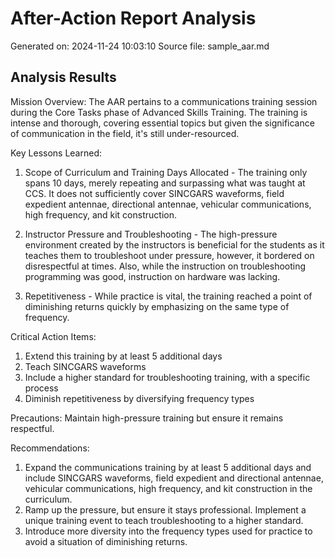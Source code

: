 # After-Action Report Analysis

Generated on: 2024-11-24 10:03:10
Source file: sample_aar.md

## Analysis Results

Mission Overview: The AAR pertains to a communications training session during the Core Tasks phase of Advanced Skills Training. The training is intense and thorough, covering essential topics but given the significance of communication in the field, it's still under-resourced.

Key Lessons Learned:
1. Scope of Curriculum and Training Days Allocated - The training only spans 10 days, merely repeating and surpassing what was taught at CCS. It does not sufficiently cover SINCGARS waveforms, field expedient antennae, directional antennae, vehicular communications, high frequency, and kit construction. 

2. Instructor Pressure and Troubleshooting - The high-pressure environment created by the instructors is beneficial for the students as it teaches them to troubleshoot under pressure, however, it bordered on disrespectful at times. Also, while the instruction on troubleshooting programming was good, instruction on hardware was lacking.

3. Repetitiveness - While practice is vital, the training reached a point of diminishing returns quickly by emphasizing on the same type of frequency.

Critical Action Items: 
1. Extend this training by at least 5 additional days
2. Teach SINCGARS waveforms
3. Include a higher standard for troubleshooting training, with a specific process
4. Diminish repetitiveness by diversifying frequency types

Precautions: Maintain high-pressure training but ensure it remains respectful.

Recommendations: 
1. Expand the communications training by at least 5 additional days and include SINCGARS waveforms, field expedient and directional antennae, vehicular communications, high frequency, and kit construction in the curriculum.
2. Ramp up the pressure, but ensure it stays professional. Implement a unique training event to teach troubleshooting to a higher standard. 
3. Introduce more diversity into the frequency types used for practice to avoid a situation of diminishing returns.